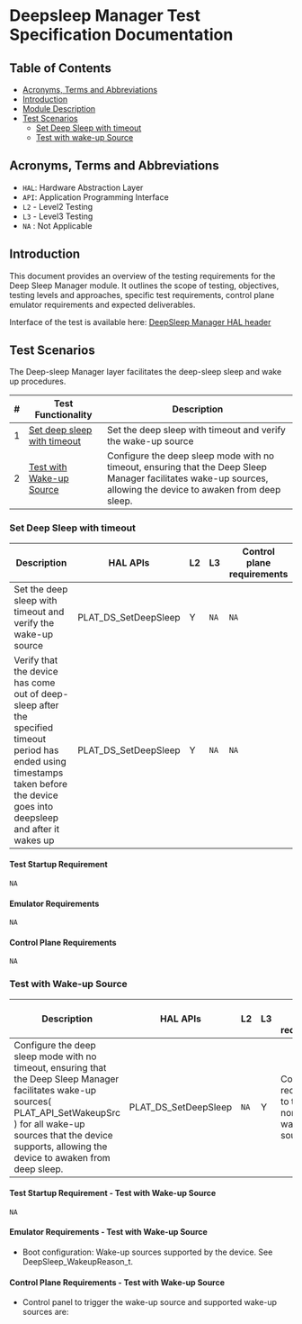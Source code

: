 # Deepsleep Manager Test Specification Documentation

## Table of Contents

- [Acronyms, Terms and Abbreviations](#acronyms-terms-and-abbreviations)
- [Introduction](#introduction)
- [Module Description](#module-description)
- [Test Scenarios](#test-scenarios)
  - [Set Deep Sleep with timeout](#set-deep-sleep-with-timeout)
  - [Test with wake-up Source](#test-with-wake-up-source)

## Acronyms, Terms and Abbreviations

- `HAL`:    Hardware Abstraction Layer
- `API`:   Application Programming Interface
- `L2` - Level2 Testing
- `L3` - Level3 Testing
- `NA` : Not Applicable

## Introduction

This document provides an overview of the testing requirements for the Deep Sleep Manager module. It outlines the scope of testing, objectives, testing levels and approaches, specific test requirements, control plane emulator requirements and expected deliverables.

Interface of the test is available here: [DeepSleep Manager HAL header](https://github.com/rdkcentral/rdk-halif-deepsleep_manager/blob/main/include/deepSleepMgr.h)

## Test Scenarios

The Deep-sleep Manager layer facilitates the deep-sleep sleep and wake up procedures.

|#|Test Functionality|Description|
|-|------------------|-----------|
|1|[Set deep sleep with timeout](#set-deep-sleep-with-timeout)|Set the deep sleep with timeout and verify the wake-up source |
|2|[Test with Wake-up Source](#test-with-wake-up-source)|Configure the deep sleep mode with no timeout, ensuring that the Deep Sleep Manager facilitates wake-up sources, allowing the device to awaken from deep sleep.|


### Set Deep Sleep with timeout
|Description|HAL APIs|L2|L3|Control plane requirements|
|-----------|--------|--|--|--------------------------|
|Set the deep sleep with timeout and verify the wake-up source |PLAT_DS_SetDeepSleep|Y|`NA`|`NA`|
|Verify that the device has come out of deep-sleep after the specified timeout period has ended using timestamps taken before the device goes into deepsleep and after it wakes up|PLAT_DS_SetDeepSleep|Y|`NA`|`NA`|

#### Test Startup Requirement

`NA`

#### Emulator Requirements

`NA`

#### Control Plane Requirements

`NA`

### Test with Wake-up Source
|Description|HAL APIs|L2|L3|Control plane requirements|
|-----------|--------|--|--|--------------------------|
|Configure the deep sleep mode with no timeout, ensuring that the Deep Sleep Manager facilitates wake-up sources( PLAT_API_SetWakeupSrc ) for all wake-up sources that the device supports, allowing the device to awaken from deep sleep.|PLAT_DS_SetDeepSleep|`NA`|Y|Control plane requirements to trigger non-timeout wake up source.|

#### Test Startup Requirement - Test with Wake-up Source

`NA`

#### Emulator Requirements - Test with Wake-up Source

- Boot configuration: Wake-up sources supported by the device. See DeepSleep_WakeupReason_t.

#### Control Plane Requirements - Test with Wake-up Source

- Control panel to trigger the wake-up source and supported wake-up sources are:
